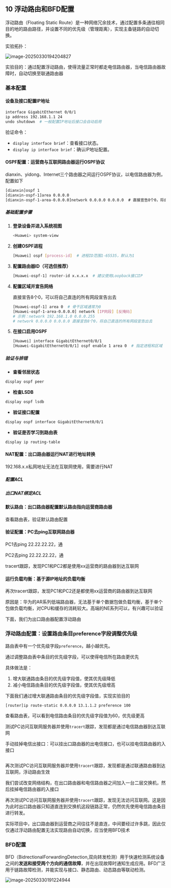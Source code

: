 ## 10 浮动路由和BFD配置

浮动路由（Floating Static Route）是一种网络冗余技术，通过配置多条通往相同目的地的路由路径，并设置不同的优先级（管理距离），实现主备链路的自动切换。

实验拓扑：

![image-20250330194204827](https://img.yatjay.top/md/20250330194204893.png)

实验目的：通过配置浮动路由，使得流量正常时都走电信路由器，当电信路由器故障时，自动切换至联通路由器

### 基本配置

#### 设备及接口配置IP地址

```bash
interface GigabitEthernet 0/0/1
ip address 192.168.1.1 24
undo shutdown  # 一般配置IP地址后接口会自动启用
```

验证命令：

- `display interface brief`：查看接口状态。
- `display ip interface brief`：确认IP地址配置。

#### OSPF配置：运营商与互联网路由器运行OSPF协议

dianxin、yidong、Internet三个路由器之间运行OSPF协议，以电信路由器为例，配置如下

```cmd
[dianxin]ospf 1
[dianxin-ospf-1]area 0.0.0.0
[dianxin-ospf-1-area-0.0.0.0]network 0.0.0.0 0.0.0.0  # 直接宣告8个0，将自己直连的所有网段宣告出去
```

##### 基础配置步骤

1. **登录设备并进入系统视图**  

   ```bash
   <Huawei> system-view
   ```

2. **创建OSPF进程**  
   ```bash
   [Huawei] ospf [process-id]  # 进程ID范围1-65535，默认为1
   ```

3. **配置路由器ID（可选但推荐）**  

   ```bash
   [Huawei-ospf-1] router-id x.x.x.x  # 建议使用Loopback接口IP
   ```

4. **配置区域并宣告网络**  

   直接宣告8个0，可以将自己直连的所有网段宣告出去

   ```bash
   [Huawei-ospf-1] area 0  # 骨干区域通常为0
   [Huawei-ospf-1-area-0.0.0.0] network [IP网段] [反掩码]  
   # 示例：network 192.168.1.0 0.0.0.255
   # network 0.0.0.0 0.0.0.0 直接宣告8个0，将自己直连的所有网段宣告出去
   ```

5. **在接口启用OSPF**  
   ```bash
   [Huawei] interface GigabitEthernet0/0/1
   [Huawei-GigabitEthernet0/0/1] ospf enable 1 area 0  # 指定进程和区域
   ```

##### 验证与排错

- **查看邻居状态**  

```bash
display ospf peer
```
- **检查LSDB**  

```bash
display ospf lsdb
```
- **验证接口配置**  

```bash
display ospf interface GigabitEthernet0/0/1
```

- **验证是否学习到路由表**

```bash
display ip routing-table
```

#### NAT配置：出口路由器运行NAT进行地址转换

192.168.x.x私网地址无法在互联网使用，需要进行NAT

##### 配置ACL





##### 出口NAT绑定ACL



#### 默认路由：出口路由器配置默认路由指向运营商路由器





查看路由表，验证默认路由配置





#### 验证配置：PC去ping互联网路由器

PC1去ping 22.22.22.22，通





PC2去ping 22.22.22.22，通



tracert跟踪，发现PC1和PC2都是使用xx运营商的路由器到达互联网





#### 运行负载均衡：基于源IP地址的负载均衡







再次tracert跟踪，发现PC1和PC2还是都使用xx运营商的路由器到达互联网





原因是：华为的AR系列低端路由器，无法基于单个数据包做负载均衡，基于单个包做负载均衡，对CPU和缓存的消耗较大。高端的NE系列可以，有兴趣可以验证





下面，我们为出口路由器配置浮动路由



### 浮动路由配置：设置路由条目preference字段调整优先级

路由表中有一个优先级字段`preference`，越小越优先。

通过调整路由表中条目的优先级字段，可以使得电信所在路由更优先

具体做法是：

1. 增大联通路由条目的优先级字段值，使其优先级降低
2. 减小电信路由条目的优先级字段值，使其优先级增高

下面我们通过增大联通路由条目的优先级字段值，实现实验目的

```bash
[router]ip route-static 0.0.0.0 13.1.1.2 preference 100
```

查看路由表，可以看到电信路由条目的优先级字段值为60，优先级更高









测试PC访问互联网服务器并使用`tracert`跟踪，发现都是通过电信路由器到达互联网







手动挂掉电信出接口：可以挂出口路由器的出电信接口，也可以挂电信路由器的入接口

```

```



再次测试PC访问互联网服务器并使用`tracert`跟踪，发现都是通过联通路由器到达互联网，浮动路由生效









我们尝试改变网络结构，在出口路由器和电信路由器之间加入一台二层交换机，然后挂掉电信路由器的入接口







再次测试PC访问互联网服务器并使用`tracert`跟踪，发现无法访问互联网。这是因为此时出口路由器只知道直连到交换机这段链路正常，仍然优先使用电信路由条目进行转发。

实际项目中，出口路由器到运营商之间往往不是直连，中间要经过许多跳，因此仅仅通过浮动路由配置无法实现路由自动切换，应当使用BFD技术

### BFD配置

BFD（BidrectionalForwardingDetection,双向转发检测）用于快速检测系统设备之间的**发送和接受两个方向的通信故障**，并在出现故障时通知生成应用。BFD广泛用于链路故障检测，并能实现与接口、静态路由、动态路由等联动检测。

![image-20250330191224944](https://img.yatjay.top/md/20250330191224991.png)

